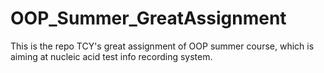 # OOP_Summer_GreatAssignment
This is the repo TCY's great assignment of OOP summer course, which is aiming at  nucleic acid test info recording system.
